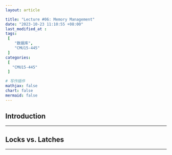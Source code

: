 ```yaml
---
layout: article

title: "Lecture #06: Memory Management"
date: "2023-10-23 11:10:55 +08:00"
last_modified_at : 
tags:
 [
    "数据库",
    "CMU15-445"
 ]
categories: 
 [
   "CMU15-445"
 ]    

# 写作插件
mathjax: false
chart: false
mermaid: false
---
```


## Introduction




----

## Locks vs. Latches

----
